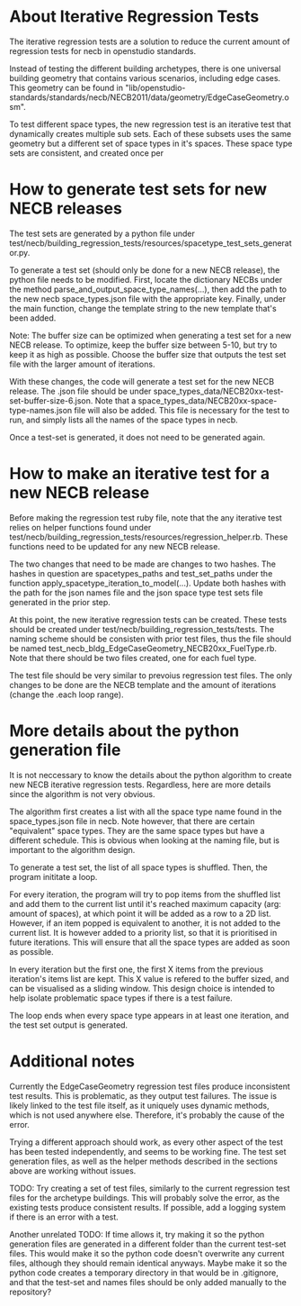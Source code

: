 # About Iterative Regression Tests

The iterative regression tests are a solution to reduce the current amount of regression tests for necb in openstudio standards.

Instead of testing the different building archetypes, there is one universal building geometry that contains various scenarios, including edge cases. This geometry can be found in "lib/openstudio-standards/standards/necb/NECB2011/data/geometry/EdgeCaseGeometry.osm". 

To test different space types, the new regression test is an iterative test that dynamically creates multiple sub sets. Each of these subsets uses the same geometry but a different set of space types in it's spaces. These space type sets are consistent, and created once per

# How to generate test sets for new NECB releases

The test sets are generated by a python file under test/necb/building_regression_tests/resources/spacetype_test_sets_generator.py.

To generate a test set (should only be done for a new NECB release), the python file needs to be modified. First, locate the dictionary NECBs under the method parse_and_output_space_type_names(...), then add the path to the new necb space_types.json file with the appropriate key. Finally, under the main function, change the template string to the new template that's been added.

Note: The buffer size can be optimized when generating a test set for a new NECB release. To optimize, keep the buffer size between 5-10, but try to keep it as high as possible. Choose the buffer size that outputs the test set file with the larger amount of iterations.

With these changes, the code will generate a test set for the new NECB release. The .json file should be under  space_types_data/NECB20xx-test-set-buffer-size-6.json. Note that a space_types_data/NECB20xx-space-type-names.json file will also be added. This file is necessary for the test to run, and simply lists all the names of the space types in necb.

Once a test-set is generated, it does not need to be generated again.

# How to make an iterative test for a new NECB release

Before making the regression test ruby file, note that the any iterative test relies on helper functions found under test/necb/building_regression_tests/resources/regression_helper.rb. These functions need to be updated for any new NECB release.

The two changes that need to be made are changes to two hashes. The hashes in question are spacetypes_paths and test_set_paths under the function apply_spacetype_iteration_to_model(...). Update both hashes with the path for the json names file and the json space type test sets file generated in the prior step.

At this point, the new iterative regression tests can be created. These tests should be created under test/necb/building_regression_tests/tests. The naming scheme should be consisten with prior test files, thus the file should be named test_necb_bldg_EdgeCaseGeometry_NECB20xx_FuelType.rb. Note that there should be two files created, one for each fuel type.

The test file should be very similar to prevoius regression test files. The only changes to be done are the NECB template and the amount of iterations (change the .each loop range).

# More details about the python generation file

It is not neccessary to know the details about the python algorithm to create new NECB iterative regression tests. Regardless, here are more details since the algorithm is not very obvious.

The algorithm first creates a list with all the space type name found in the space_types.json file in necb. Note however, that there are certain "equivalent" space types. They are the same space types but have a different schedule. This is obvious when looking at the naming file, but is important to the algorithm design.

To generate a test set, the list of all space types is shuffled. Then, the program inititate a loop.

For every iteration, the program will try to pop items from the shuffled list and add them to the current list until it's reached maximum capacity (arg: amount of spaces), at which point it will be added as a row to a 2D list. However, if an item popped is equivalent to another, it is not added to the current list. It is however added to a priority list, so that it is prioritised in future iterations. This will ensure that all the space types are added as soon as possible.

In every iteration but the first one, the first X items from the previous iteration's items list are kept. This X value is refered to the buffer sized, and can be visualised as a sliding window. This design choice is intended to help isolate problematic space types if there is a test failure.

The loop ends when every space type appears in at least one iteration, and the test set output is generated. 

# Additional notes

Currently the EdgeCaseGeometry regression test files produce inconsistent test results. This is problematic, as they output test failures. The issue is likely linked to the test file itself, as it uniquely uses dynamic methods, which is not used anywhere else. Therefore, it's probably the cause of the error.

Trying a different approach should work, as every other aspect of the test has been tested independently, and seems to be working fine. The test set generation files, as well as the helper methods described in the sections above are working without issues.

TODO: Try creating a set of test files, similarly to the current regression test files for the archetype buildings. This will probably solve the error, as the existing tests produce consistent results. If possible, add a logging system if there is an error with a test.

Another unrelated TODO: If time allows it, try making it so the python generation files are generated in a different folder than the current test-set files. This would make it so the python code doesn't overwrite any current files, although they should remain identical anyways. Maybe make it so the python code creates a temporary directory in that would be in .gitignore, and that the test-set and names files should be only added manually to the repository?